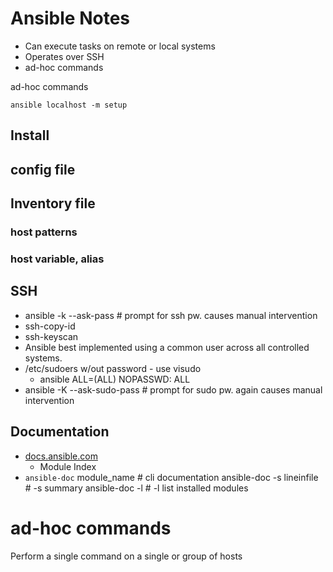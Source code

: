 # Ansible Notes
- Can execute tasks on remote or local systems
- Operates over SSH
- ad-hoc commands

ad-hoc commands  

    ansible localhost -m setup

## Install 
## config file
## Inventory file
### host patterns
### host variable, alias

## SSH 
- ansible -k --ask-pass         # prompt for ssh pw. causes manual intervention
- ssh-copy-id
- ssh-keyscan
- Ansible best implemented using a common user across all controlled systems.
- /etc/sudoers w/out password - use visudo
    - ansible ALL=(ALL) NOPASSWD: ALL
- ansible -K --ask-sudo-pass    # prompt for sudo pw. again causes manual intervention

## Documentation
- [docs.ansible.com](https://docs.ansible.com)
    - Module Index
- `ansible-doc` module_name         # cli documentation
    ansible-doc -s lineinfile       # -s summary
    ansible-doc -l                  # -l list installed modules

# ad-hoc commands
Perform a single command on a single or group of hosts  

